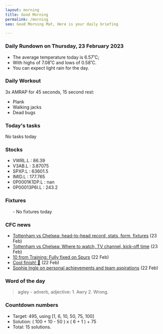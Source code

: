 ```yaml
---
layout: morning
title: Good Morning
permalink: /morning
seo: Good Morning Mat, Here is your daily briefing

---
```


<!-- weather_marker starts -->
### Daily Rundown on Thursday, 23 February 2023

- The average temperature today is 6.57˚C;
- With highs of 7.08˚C and lows of 0.58˚C.
- You can expect light rain for the day.

<!-- weather_marker ends -->

### Daily Workout
<!-- workout_marker starts -->
3x AMRAP for 45 seconds, 15 second rest:

- Plank
- Walking jacks
- Dead bugs

<!-- workout_marker ends -->

### Today's tasks
<!-- task_marker starts -->
No tasks today
<!-- task_marker ends -->

### Stocks

<!-- stocks_marker starts -->

- VWRL.L : 86.39
- V3AB.L : 3.87075
- SPXP.L : 63601.5
- IMID.L : 177.765
- 0P0001K1DP.L : nan
- 0P00013P6I.L : 243.2

<!-- stocks_marker ends -->

### Fixtures

<!-- sports_marker starts -->

<ul>
- No fixtures today</ul>

<!-- sports_marker ends -->

### CFC news

<!-- cfc_marker starts -->
- [Tottenham vs Chelsea: head-to-head record, stats, form, fixtures](https://chelseafc.com/en/news/article/tottenham-vs-chelsea-head-to-head-record-stats-form-fixtures) (23 Feb)
- [Tottenham vs Chelsea: Where to watch, TV channel, kick-off time](https://chelseafc.com/en/news/article/tottenham-vs-chelsea-where-to-watch-tv-channel-kick-off-time) (23 Feb)
- [10 from Training: Fully fixed on Spurs](https://chelseafc.com/en/news/article/10-from-training-fully-fixed-on-spurs) (22 Feb)
- [Cool finish! 🥶](https://chelseafc.com/en/video/cool-finish) (22 Feb)
- [Sophie Ingle on personal achievements and team aspirations](https://chelseafc.com/en/news/article/sophie-ingle-on-personal-achievements-and-team-aspirations) (22 Feb)

<!-- cfc_marker ends -->

### Word of the day
<!-- word_marker starts -->

 > agley - adverb, adjective: 1. Awry 2. Wrong.

<!-- word_marker ends -->

### Countdown numbers
<!-- game_marker starts -->

- Target: 495, using [1, 6, 10, 50, 75, 100]
- Solution: ( 100 + 10 - 50 ) x ( 6 + 1 ) + 75
- Total: 15 solutions.

<!-- game_marker ends -->
